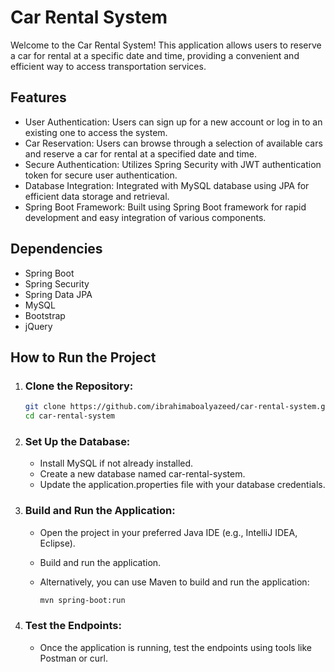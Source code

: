 # Car Rental System

Welcome to the Car Rental System! This application allows users to reserve a car for rental at a specific date and time, 
providing a convenient and efficient way to access transportation services.

## Features

- User Authentication: Users can sign up for a new account or log in to an existing one to access the system.
- Car Reservation: Users can browse through a selection of available cars and reserve a car for rental at a specified date and time.
- Secure Authentication: Utilizes Spring Security with JWT authentication token for secure user authentication.
- Database Integration: Integrated with MySQL database using JPA for efficient data storage and retrieval.
- Spring Boot Framework: Built using Spring Boot framework for rapid development and easy integration of various components.

## Dependencies
- Spring Boot
- Spring Security
- Spring Data JPA
- MySQL
- Bootstrap
- jQuery

## How to Run the Project

1. ### Clone the Repository:

   ```bash
   git clone https://github.com/ibrahimaboalyazeed/car-rental-system.git
   cd car-rental-system

2. ### Set Up the Database:
    - Install MySQL if not already installed.
    - Create a new database named car-rental-system.
    - Update the application.properties file with your database credentials.
3. ### Build and Run the Application:
    - Open the project in your preferred Java IDE (e.g., IntelliJ IDEA, Eclipse).
    - Build and run the application.
    - Alternatively, you can use Maven to build and run the application:
      
       ```bash
       mvn spring-boot:run
4. ### Test the Endpoints:

     - Once the application is running, test the endpoints using tools like Postman or curl.
